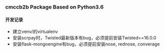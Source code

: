 ### cmccb2b Package Based on Python3.6 ###

#### 开发记录 ####
- 建立venv/的virtualenv
- 安装scrpay时，Twisted最新版本有bug，必须提前安装Twisted==16.0.0
- 安装flask-mongoengine有bug，必须提前安装nose, rednose, converage

